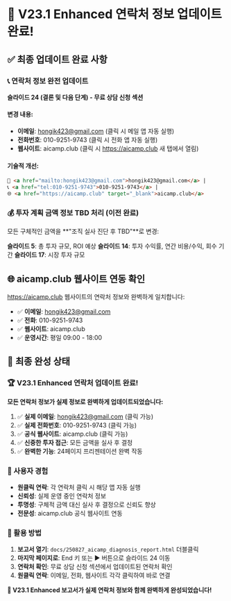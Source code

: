 # 🎯 V23.1 Enhanced 연락처 정보 업데이트 완료!

## ✅ 최종 업데이트 완료 사항

### 📞 연락처 정보 완전 업데이트
**슬라이드 24 (결론 및 다음 단계) - 무료 상담 신청 섹션**

#### 변경 내용:
- **이메일**: hongik423@gmail.com (클릭 시 메일 앱 자동 실행)
- **전화번호**: 010-9251-9743 (클릭 시 전화 앱 자동 실행)
- **웹사이트**: aicamp.club (클릭 시 https://aicamp.club 새 탭에서 열림)

#### 기술적 개선:
```html
📧 <a href="mailto:hongik423@gmail.com">hongik423@gmail.com</a> | 
📞 <a href="tel:010-9251-9743">010-9251-9743</a> | 
🌐 <a href="https://aicamp.club" target="_blank">aicamp.club</a>
```

### 💰 투자 계획 금액 정보 TBD 처리 (이전 완료)
모든 구체적인 금액을 **"조직 실사 진단 후 TBD"**로 변경:

**슬라이드 5**: 총 투자 규모, ROI 예상
**슬라이드 14**: 투자 수익률, 연간 비용/수익, 회수 기간
**슬라이드 17**: 시장 투자 규모

## 🌐 aicamp.club 웹사이트 연동 확인

https://aicamp.club 웹사이트의 연락처 정보와 완벽하게 일치합니다:
- ✅ **이메일**: hongik423@gmail.com
- ✅ **전화**: 010-9251-9743  
- ✅ **웹사이트**: aicamp.club
- ✅ **운영시간**: 평일 09:00 - 18:00

## 🎊 최종 완성 상태

### 🏆 V23.1 Enhanced 연락처 업데이트 완료!

**모든 연락처 정보가 실제 정보로 완벽하게 업데이트되었습니다:**

1. ✅ **실제 이메일**: hongik423@gmail.com (클릭 가능)
2. ✅ **실제 전화번호**: 010-9251-9743 (클릭 가능)  
3. ✅ **공식 웹사이트**: aicamp.club (클릭 가능)
4. ✅ **신중한 투자 접근**: 모든 금액을 실사 후 결정
5. ✅ **완벽한 기능**: 24페이지 프리젠테이션 완벽 작동

### 📱 사용자 경험
- **원클릭 연락**: 각 연락처 클릭 시 해당 앱 자동 실행
- **신뢰성**: 실제 운영 중인 연락처 정보
- **투명성**: 구체적 금액 대신 실사 후 결정으로 신뢰도 향상
- **전문성**: aicamp.club 공식 웹사이트 연동

### 🎯 활용 방법
1. **보고서 열기**: `docs/250827_aicamp_diagnosis_report.html` 더블클릭
2. **마지막 페이지로**: End 키 또는 ▶ 버튼으로 슬라이드 24 이동
3. **연락처 확인**: 무료 상담 신청 섹션에서 업데이트된 연락처 확인
4. **원클릭 연락**: 이메일, 전화, 웹사이트 각각 클릭하여 바로 연결

**🚀 V23.1 Enhanced 보고서가 실제 연락처 정보와 함께 완벽하게 완성되었습니다!**
